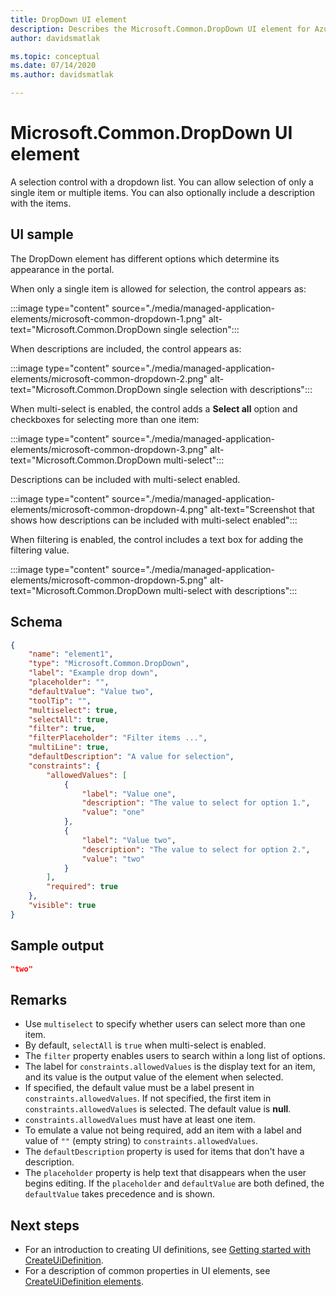 ```yaml
---
title: DropDown UI element
description: Describes the Microsoft.Common.DropDown UI element for Azure portal. Use to select from available options when deploying a managed application.
author: davidsmatlak

ms.topic: conceptual
ms.date: 07/14/2020
ms.author: davidsmatlak

---
```


# Microsoft.Common.DropDown UI element

A selection control with a dropdown list. You can allow selection of only a single item or multiple items. You can also optionally include a description with the items.

## UI sample

The DropDown element has different options which determine its appearance in the portal.

When only a single item is allowed for selection, the control appears as:

:::image type="content" source="./media/managed-application-elements/microsoft-common-dropdown-1.png" alt-text="Microsoft.Common.DropDown single selection":::

When descriptions are included, the control appears as:

:::image type="content" source="./media/managed-application-elements/microsoft-common-dropdown-2.png" alt-text="Microsoft.Common.DropDown single selection with descriptions":::

When multi-select is enabled, the control adds a **Select all** option and checkboxes for selecting more than one item:

:::image type="content" source="./media/managed-application-elements/microsoft-common-dropdown-3.png" alt-text="Microsoft.Common.DropDown multi-select":::

Descriptions can be included with multi-select enabled.

:::image type="content" source="./media/managed-application-elements/microsoft-common-dropdown-4.png" alt-text="Screenshot that shows how descriptions can be included with multi-select enabled":::

When filtering is enabled, the control includes a text box for adding the filtering value.

:::image type="content" source="./media/managed-application-elements/microsoft-common-dropdown-5.png" alt-text="Microsoft.Common.DropDown multi-select with descriptions":::

## Schema

```json
{
    "name": "element1",
    "type": "Microsoft.Common.DropDown",
    "label": "Example drop down",
    "placeholder": "",
    "defaultValue": "Value two",
    "toolTip": "",
    "multiselect": true,
    "selectAll": true,
    "filter": true,
    "filterPlaceholder": "Filter items ...",
    "multiLine": true,
    "defaultDescription": "A value for selection",
    "constraints": {
        "allowedValues": [
            {
                "label": "Value one",
                "description": "The value to select for option 1.",
                "value": "one"
            },
            {
                "label": "Value two",
                "description": "The value to select for option 2.",
                "value": "two"
            }
        ],
        "required": true
    },
    "visible": true
}
```

## Sample output

```json
"two"
```

## Remarks

- Use `multiselect` to specify whether users can select more than one item.
- By default, `selectAll` is `true` when multi-select is enabled.
- The `filter` property enables users to search within a long list of options.
- The label for `constraints.allowedValues` is the display text for an item, and its value is the output value of the element when selected.
- If specified, the default value must be a label present in `constraints.allowedValues`. If not specified, the first item in `constraints.allowedValues` is selected. The default value is **null**.
- `constraints.allowedValues` must have at least one item.
- To emulate a value not being required, add an item with a label and value of `""` (empty string) to `constraints.allowedValues`.
- The `defaultDescription` property is used for items that don't have a description.
- The `placeholder` property is help text that disappears when the user begins editing. If the `placeholder` and `defaultValue` are both defined, the `defaultValue` takes precedence and is shown.

## Next steps

* For an introduction to creating UI definitions, see [Getting started with CreateUiDefinition](create-uidefinition-overview.md).
* For a description of common properties in UI elements, see [CreateUiDefinition elements](create-uidefinition-elements.md).
